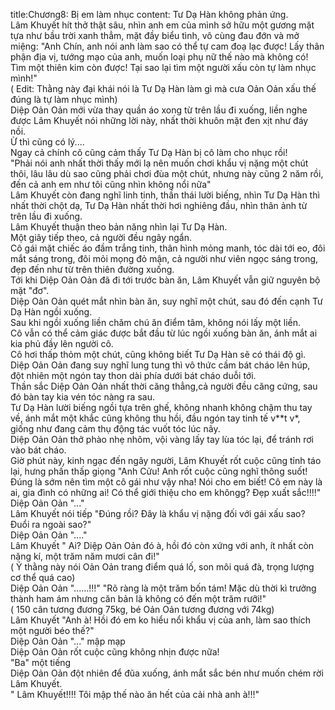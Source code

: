 title:Chương8: Bị em làm nhục
content:
Tư Dạ Hàn không phản ứng.<br>Lâm Khuyết hít thở thật sâu, nhìn anh em của mình sở hữu một gương mặt tựa như bầu trời xanh thẳm, mặt đầy biểu tình, vô cùng đau đớn và mở miệng: "Anh Chín, anh nói anh làm sao có thể tự cam đoạ lạc được! Lấy thân phận địa vị, tướng mạo của anh, muốn loại phụ nữ thế nào mà không có! Tìm một thiên kim còn được! Tại sao lại tìm một người xấu còn tự làm nhục mình!"<br>( Edit: Thằng này đại khái nói là Tư Dạ Hàn làm gì mà cưa Oản Oản xấu thế đúng là tự làm nhục mình)<br>Diệp Oản Oản mới vừa thay quần áo xong từ trên lầu đi xuống, liền nghe được Lâm Khuyết nói những lời này, nhất thời khuôn mặt đen xịt như đáy nồi.<br>Ừ thì cũng có lý....<br>Ngay cả chính cô cũng cảm thấy Tư Dạ Hàn bị cô làm cho nhục rồi!<br>"Phải nói anh nhất thời thấy mới lạ nên muốn chơi khẩu vị nặng một chút thôi, lâu lâu dù sao cũng phải chơi đùa một chút, nhưng này cũng 2 năm rồi, đến cả anh em như tôi cũng nhìn không nổi nữa"<br>Lâm Khuyết còn đang nghĩ linh tinh, thần thái lười biếng, nhìn Tư Dạ Hàn thì nhất thời chột dạ, Tư Dạ Hàn nhất thời hơi nghiêng đầu, nhìn thân ảnh từ trên lầu đi xuống.<br>Lâm Khuyết thuận theo bản năng nhìn lại Tư Dạ Hàn.<br>Một giây tiếp theo, cả người đều ngây ngẩn.<br>Cô gái mặt chiếc áo đầm trắng tinh, thân hình mỏng manh, tóc dài tới eo, đôi mắt sáng trong, đôi mỏi mọng đỏ mận, cả người như viên ngọc sáng trong, đẹp đến như từ trên thiên đường xuống.<br>Tới khi Diệp Oản Oản đã đi tới trước bàn ăn, Lâm Khuyết vẫn giữ nguyên bộ mặt "đơ".<br>Diệp Oản Oản quét mắt nhìn bàn ăn, suy nghĩ một chút, sau đó đến cạnh Tư Dạ Hàn ngồi xuống.<br>Sau khi ngồi xuống liền chăm chú ăn điểm tâm, không nói lấy một liền.<br>Cô vẫn có thể cảm giác được bắt đầu từ lúc ngồi xuống bàn ăn, ánh mắt ai kia phủ đầy lên người cô.<br>Cô hơi thấp thỏm một chút, cũng không biết Tư Dạ Hàn sẽ có thái độ gì.<br>Diệp Oản Oản đang suy nghĩ lung tung thì vô thức cầm bát cháo lên húp, đột nhiên một ngón tay thon dài phía dưới bát cháo duỗi tới.<br>Thần sắc Diệp Oản Oản nhất thời căng thẳng,cả người đều căng cứng, sau đó bàn tay kia vén tóc nàng ra sau.<br>Tư Dạ Hàn lười biếng ngồi tựa trên ghế, không nhanh không chậm thu tay về, ánh mắt một khắc cũng không thu hồi, đầu ngón tay tinh tế v**t v*, giống như đang cảm thụ động tác vuốt tóc lúc nãy.<br>Diệp Oản Oản thở phào nhẹ nhõm, vội vàng lấy tay lùa tóc lại, để tránh rơi vào bát cháo.<br>Giờ phút này, kinh ngạc đến ngây người, Lâm Khuyết rốt cuộc cũng tỉnh táo lại, hưng phấn thấp giọng "Anh Cửu! Anh rốt cuộc cũng nghĩ thông suốt! Đúng là sớm nên tìm một cô gái như vậy nha! Nói cho em biết! Cô em này là ai, gia đình có những ai! Có thể giới thiệu cho em khôngg? Đẹp xuất sắc!!!!"<br>Diệp Oản Oản "..."<br>Lâm Khuyết nói tiếp "Đúng rồi? Đây là khẩu vị nặng đối với gái xấu sao? Đuổi ra ngoài sao?"<br>Diệp Oản Oản "...."<br>Lâm Khuyết " Ai? Diệp Oản Oản đó à, hồi đó còn xứng với anh, ít nhất còn nặng kí, một trăm năm mươi cân đi!"<br>( Ý thằng này nói Oản Oản trang điểm quá lố, son môi quá đà, trọng lượng cơ thể quá cao)<br>Diệp Oản Oản "......!!!" "Rõ ràng là một trăm bốn tám! Mặc dù thời kì trưởng thành ham ám nhưng căn bản là không có đến một trăm rưỡi!"<br>( 150 cân tương đương 75kg, bé Oản Oản tương đương với 74kg)<br>Lâm Khuyết "Anh à! Hồi đó em ko hiểu nổi khẩu vị của anh, làm sao thích một người béo thế?"<br>Diệp Oản Oản "..." mập mạp<br>Diệp Oản Oản rốt cuộc cũng không nhịn được nữa!<br>"Ba" một tiếng<br>Diệp Oản Oản đột nhiên để đũa xuống, ánh mắt sắc bén như muốn chém rời Lâm Khuyết.<br>" Lâm Khuyết!!!! Tôi mập thế nào ăn hết của cải nhà anh à!!!"
